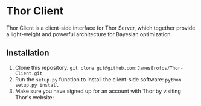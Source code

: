 # Thor Client

Thor Client is a client-side interface for Thor Server, which together provide a light-weight and powerful architecture for Bayesian optimization.

## Installation

1. Clone this repository. `git clone git@github.com:JamesBrofos/Thor-Client.git`
2. Run the `setup.py` function to install the client-side software: `python setup.py install`
3. Make sure you have signed up for an account with Thor by visiting Thor's website: 
